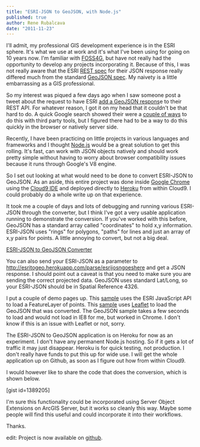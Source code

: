 ```yaml
---
title: "ESRI-JSON to GeoJSON, with Node.js"
published: true
author: Rene Rubalcava
date: "2011-11-23"
---
```


I'll admit, my professional GIS development experience is in the ESRI sphere. It's what we use at work and it's what I've been using for going on 10 years now. I'm familiar with [FOSS4G](http://foss4g.org/), but have not really had the opportunity to develop any projects incorporating it. Because of this, I was not really aware that the ESRI [REST spec](http://help.arcgis.com/EN/arcgisserver/10.0/apis/rest/index.html) for their JSON response really differed much from the standard [GeoJSON spec](http://geojson.org/geojson-spec.html). My naivety is a little embarrassing as a GIS professional.

So my interest was piqued a few days ago when I saw someone post a tweet about the request to have ESRI [add a GeoJSON respons](http://ideas.arcgis.com/ideaView?id=0873000000088U9AAI)e to their REST API. For whatever reason, I got it on my head that it couldn't be that hard to do. A quick Google search showed their were a [couple of ways](http://gis.stackexchange.com/questions/13029/how-to-convert-arcgis-server-json-to-geojson) to do this with third party tools, but I figured there had to be a way to do this quickly in the browser or natively server side.

Recently, I have been practicing on little projects in various languages and frameworks and I thought [Node.js](http://nodejs.org/) would be a great solution to get this rolling. It's fast, can work with JSON objects natively and should work pretty simple without having to worry about browser compatibility issues because it runs through Google's V8 engine.

So I set out looking at what would need to be done to convert ESRI-JSON to GeoJSON. As an aside, this entire project was done inside [Google Chrome](http://www.google.com/chrome) using the [Cloud9 IDE](http://c9.io/) and deployed directly to [Heroku](http://www.heroku.com/) from within Cloud9. I could probably do a whole write up on that experience.

It took me a couple of days and lots of debugging and running various ESRI-JSON through the converter, but I think I've got a very usable application running to demonstrate the conversion. If you've worked with this before, GeoJSON has a standard array called "coordinates" to hold x,y information. ESRI-JSON uses "rings" for polygons, "paths" for lines and just an array of x,y pairs for points. A little annoying to convert, but not a big deal.

[ESRI-JSON to GeoJSON Converter](http://esritogeo.herokuapp.com/)

You can also send your ESRI-JSON as a parameter to http://esritogeo.herokuapp.com/parse/esrijosngoeshere and get a JSON response. I should point out a caveat is that you need to make sure you are sending the correct projected data. GeoJSON uses standard Lat/Long, so your ESRI-JSON should be in Spatial Reference 4326.

I put a couple of demo pages up. This [sample](http://odoe.net/thelab/js/geojson/esri.php) uses the ESRI JavaScript API to load a FeatureLayer of points. This [sample](http://odoe.net/thelab/js/geojson/geojson.php) uses [Leaflet](http://leaflet.cloudmade.com/) to load the GeoJSON that was converted. The GeoJSON sample takes a few seconds to load and would not load in IE8 for me, but worked in Chrome. I don't know if this is an issue with Leaflet or not, sorry.

The ESRI-JSON to GeoJSON application is on Heroku for now as an experiment. I don't have any permanent Node.js hosting. So if it gets a lot of traffic it may just disappear. Heroku is for quick testing, not production. I don't really have funds to put this up for wide use. I will get the whole application up on Github, as soon as I figure out how from within Cloud9.

I would however like to share the code that does the conversion, which is shown below.

[gist id=1389205]

I'm sure this functionality could be incorporated using Server Object Extensions on ArcGIS Server, but it works so cleanly this way. Maybe some people will find this useful and could incorporate it into their workflows.

Thanks.

edit: Project is now available on [github](https://github.com/odoe/esritogeojson).
